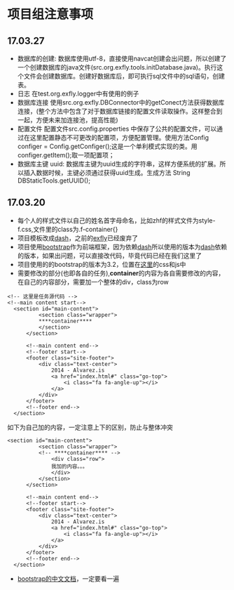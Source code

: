 # 项目组注意事项


## 17.03.27

* 数据库的创建: 数据库使用utf-8，直接使用navcat创建会出问题，所以创建了一个创建数据库的java文件(src.org.exfly.tools.initDatabase.java)。执行这个文件会创建数据库。创建好数据库后，即可执行sql文件中的sql语句，创建表。
* 日志 在test.org.exfly.logger中有使用的例子
* 数据库连接 使用src.org.exfly.DBConnector中的getConect方法获得数据库连接，(整个方法中包含了对于数据库链接的配置文件读取操作。这样整合到一起，方便未来加连接池，提高性能)
* 配置文件 配置文件src.config.properties 中保存了公共的配置文件，可以通过在这里配置静态不可更改的配置项，方便配置管理。使用方法Config configer = Config.getConfiger();这是一个单利模式实现的类。用configer.getItem();取一项配置项；
* 数据库主键 uuid: 数据库主键为uuid生成的字符串，这样方便系统的扩展。所以插入数据时候，主键必须通过获得uuid生成。生成方法 String DBStaticTools.getUUID();

## 17.03.20
* 每个人的样式文件以自己的姓名首字母命名，比如zhf的样式文件为style-f.css,文件里的class为.f-container{}
* 项目模板改成[dash](https://github.com/ExFly/SchooWork/tree/MovieShare-javaee/doc/template/dash)，之前的[exfly](https://github.com/ExFly/SchooWork/tree/MovieShare-javaee/doc/template/exfly)已经废弃了
* 项目使用[bootstrap](http://v3.bootcss.com/)作为前端框架，因为依赖[dash](http://gridgum.com/themes/dashgum-bootstrap-dashboard/)所以使用的版本为[dash](http://gridgum.com/themes/dashgum-bootstrap-dashboard/)依赖的版本，如果出问题，可以直接改代码，毕竟代码已经在我们这里了
* 项目使用的的bootstrap的版本为3.2，位置在[这里](https://github.com/ExFly/SchooWork/tree/MovieShare-javaee/doc/template/dash/assets)的css和js中
* 需要修改的部分(也即各自的任务),****container****的内容为各自需要修改的内容，在自己的内容部分，需要加一个整体的div，class为row
```
<!-- 这里是任务源代码 -->
<!--main content start-->
  <section id="main-content">
          <section class="wrapper">
          ****container****
          </section>
      </section>

      <!--main content end-->
      <!--footer start-->
      <footer class="site-footer">
          <div class="text-center">
              2014 - Alvarez.is
              <a href="index.html#" class="go-top">
                  <i class="fa fa-angle-up"></i>
              </a>
          </div>
      </footer>
      <!--footer end-->
  </section>
```
如下为自己加的内容，一定注意上下的区别，防止与整体冲突
```
<section id="main-content">
          <section class="wrapper">
          <!-- ****container**** -->
	          <div class="row">
	          我加的内容。。。
	          </div>
          </section>
      </section>

      <!--main content end-->
      <!--footer start-->
      <footer class="site-footer">
          <div class="text-center">
              2014 - Alvarez.is
              <a href="index.html#" class="go-top">
                  <i class="fa fa-angle-up"></i>
              </a>
          </div>
      </footer>
      <!--footer end-->
  </section>
```

* [bootstrap的中文文档](http://v3.bootcss.com/)，一定要看一遍
